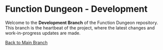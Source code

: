# Function Dungeon - Development

Welcome to the **Development Branch** of the Function Dungeon repository. This branch is the heartbeat of the project, where the latest changes and work-in-progress updates are made.

[Back to Main Branch](https://github.com/smart-education-gamelab/function-dungeon)
